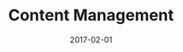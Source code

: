 ---
title: "Content Management"
linktitle: "Content Management"
description: Hugo makes managing large static sites easy with support for archetypes, content types, menus, cross references, summaries, and more.
date: 2017-02-01
publishdate: 2017-02-01
lastmod: 2017-02-01
tags: [source, organization]
categories: [content management]
weight: 01
draft: false
aliases: [/content/]
toc: false
notes:
---